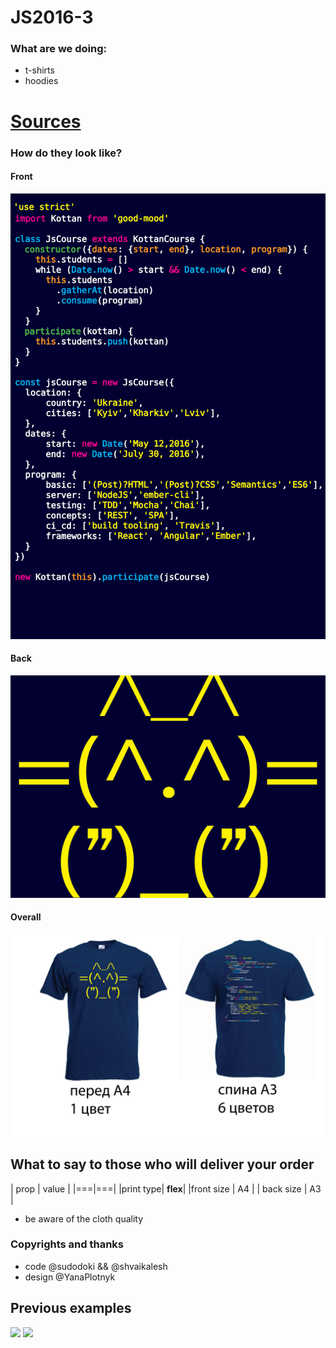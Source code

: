 # JS2016-3

### What are we doing:

- t-shirts
- hoodies

# [Sources](kottan-JS-3-final.ai)


### How do they look like?

#### Front
![](kottan-JS-3-01.jpg)

#### Back
![](kottan-JS-3-02.jpg)

#### Overall
![](kottan-JS-3-03.jpg)


## What to say to those who will deliver your order
| prop | value |
|===|===|
|print type| **flex**|
|front size | A4 |
| back size | A3 |
* be aware of the cloth quality 


### Copyrights and thanks
- code @sudodoki && @shvaikalesh
- design @YanaPlotnyk

## Previous examples 
![](https://github.com/Quodnon/artifacts/blob/master/wear_sources/js-course-shirt/v.0.3_cyrilic/js-course-shirt-back_v.0.3.jpg?raw=true)
![](https://raw.githubusercontent.com/Quodnon/artifacts/master/wear_sources/js-course-shirt/v.0.2_John_just_john/js-course-shirt-back-v.0.2.png)

